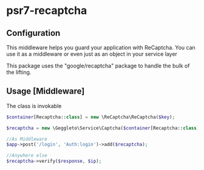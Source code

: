 # psr7-recaptcha

## Configuration

This middleware helps you guard your application with ReCaptcha.
You can use it as a middleware or even just as an object in your service layer

This package uses the "google/recaptcha" package to handle the bulk of the lifting.
   
## Usage [Middleware]

The class is invokable
```php
$container[Recaptcha::class] = new \ReCaptcha\ReCaptcha($key);

$recaptcha = new \Geggleto\Service\Captcha($container[Recaptcha::class]);

//As Middleware
$app->post('/login', 'Auth:login')->add($recaptcha);

//Anywhere else
$recaptcha->verify($response, $ip);

```
 
 
 
